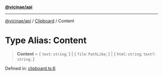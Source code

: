 [**@vicinae/api**](../../../../README.md)

***

[@vicinae/api](../../../../README.md) / [Clipboard](../README.md) / Content

# Type Alias: Content

> **Content** = \{ `text`: `string`; \} \| \{ `file`: `PathLike`; \} \| \{ `html`: `string`; `text?`: `string`; \}

Defined in: [clipboard.ts:6](https://github.com/vicinaehq/vicinae/blob/c742d5fc509336339909dd669955b863f086bf4e/api/src/api/clipboard.ts#L6)
